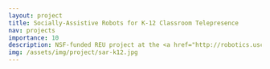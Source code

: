 ```yaml
---
layout: project
title: Socially-Assistive Robots for K-12 Classroom Telepresence
nav: projects
importance: 10
description: NSF-funded REU project at the <a href="http://robotics.usc.edu/interaction" target="_blank">USC Interaction Lab</a>
img: /assets/img/project/sar-k12.jpg
---
```


<!-- <div class="col mt-4 p-0">
  NMT systems typically consist of two main components: the encoder and the decoder. The encoder takes as input the source language sentence and generates some latent representation for it (e.g., a fixed-size vector). The decoder then takes that latent representation as input and generates a sentence in the target language. The sentence generation is often done in an autoregressive manner (i.e., words are generated one-by-one in a left-to-right manner).
</div>

<h3 class="title mt-4 p-0 text-left">Multilingual Machine Translation</h3> -->